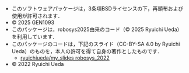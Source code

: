 - このソフトウェアパッケージは，3条項BSDライセンスの下，再頒布および使用が許可されます．
- © 2025 GEN1093
- このパッケージは，robosys2025由来のコード（© 2025 Ryuichi Ueda）を利用しています．
- このパッケージのコードは，下記のスライド（CC-BY-SA 4.0 by Ryuichi Ueda）のものを，本人の許可を得て自身の著作としたものです．
    - [ryuichiueda/my_slides robosys_2022](https://github.com/ryuichiueda/my_slides/tree/master/robosys_2022)
- © 2022 Ryuichi Ueda
